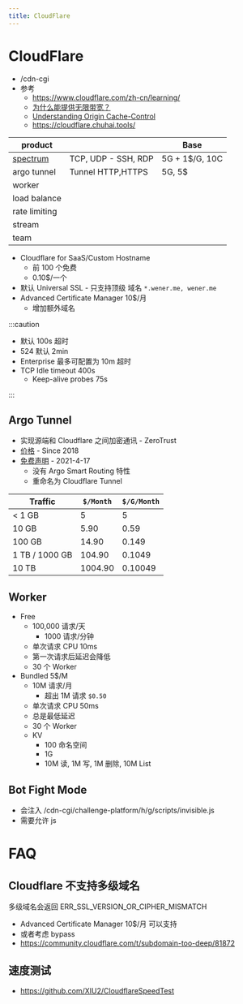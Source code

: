 ```yaml
---
title: CloudFlare
---
```


# CloudFlare

- /cdn-cgi
- 参考
  - https://www.cloudflare.com/zh-cn/learning/
  - [为什么能提供无限带宽？](https://webmasters.stackexchange.com/a/88685)
  - [Understanding Origin Cache-Control](https://support.cloudflare.com/hc/en-us/articles/115003206852-Understanding-Origin-Cache-Control)
  - https://cloudflare.chuhai.tools/

| product       |                     | Base           |
| ------------- | ------------------- | -------------- |
| [spectrum]    | TCP, UDP - SSH, RDP | 5G + 1$/G, 10C |
| argo tunnel   | Tunnel HTTP,HTTPS   | 5G, 5$         |
| worker        |                     |                |
| load balance  |                     |                |
| rate limiting |                     |                |
| stream        |                     |                |
| team          |                     |                |

[spectrum]: https://developers.cloudflare.com/spectrum/

- Cloudflare for SaaS/Custom Hostname
  - 前 100 个免费
  - 0.10$/一个
- 默认 Universal SSL - 只支持顶级 域名 `*.wener.me, wener.me`
- Advanced Certificate Manager 10$/月
  - 增加额外域名

:::caution

- 默认 100s 超时
- 524 默认 2min
- Enterprise 最多可配置为 10m 超时
- TCP Idle timeout 400s
  - Keep-alive probes 75s

:::

## Argo Tunnel

- 实现源端和 Cloudflare 之间加密通讯 - ZeroTrust
- [价格](https://support.cloudflare.com/hc/zh-cn/articles/115000224192) - Since 2018
- [免费声明](https://blog.cloudflare.com/tunnel-for-everyone/) - 2021-4-17
  - 没有 Argo Smart Routing 特性
  - 重命名为 Cloudflare Tunnel

| Traffic        | `$/Month` | `$/G/Month` |
| -------------- | --------- | ----------- |
| < 1 GB         | 5         | 5           |
| 10 GB          | 5.90      | 0.59        |
| 100 GB         | 14.90     | 0.149       |
| 1 TB / 1000 GB | 104.90    | 0.1049      |
| 10 TB          | 1004.90   | 0.10049     |

## Worker

- Free
  - 100,000 请求/天
    - 1000 请求/分钟
  - 单次请求 CPU 10ms
  - 第一次请求后延迟会降低
  - 30 个 Worker
- Bundled 5$/M
  - 10M 请求/月
    - 超出 1M 请求 `$0.50`
  - 单次请求 CPU 50ms
  - 总是最低延迟
  - 30 个 Worker
  - KV
    - 100 命名空间
    - 1G
    - 10M 读, 1M 写, 1M 删除, 10M List

## Bot Fight Mode

- 会注入 /cdn-cgi/challenge-platform/h/g/scripts/invisible.js
- 需要允许 js

# FAQ

## Cloudflare 不支持多级域名

多级域名会返回 ERR_SSL_VERSION_OR_CIPHER_MISMATCH

- Advanced Certificate Manager 10$/月 可以支持
- 或者考虑 bypass
- https://community.cloudflare.com/t/subdomain-too-deep/81872

## 速度测试

- https://github.com/XIU2/CloudflareSpeedTest
